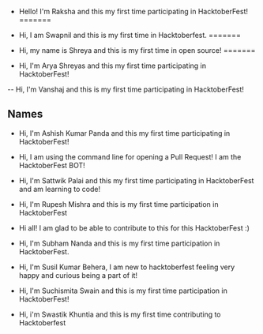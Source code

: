 

- Hello! I'm Raksha and this my first time participating in HacktoberFest!
=======

- Hi, I am Swapnil and this is my first time in Hacktoberfest.
=======

- Hi, my name is Shreya and this is my first time in open source!
=======
- Hi, I'm Arya Shreyas and this my first time participating in HacktoberFest! 

-- Hi, I'm  Vanshaj and this is my first time participating in HacktoberFest! 

## Names


- Hi, I'm Ashish Kumar Panda and this my first time participating in HacktoberFest!
- Hi, I am using the command line for opening a Pull Request! I am the HacktoberFest BOT!
- Hi, I'm Sattwik Palai and this my first time participating in HacktoberFest and am learning to code!
- Hi, I'm Rupesh Mishra and this is my first time participation in HacktoberFest

- Hi all! I am glad to be able to contribute to this for this HacktoberFest :)


- Hi, I'm Subham Nanda and this is my first time participation in HacktoberFest.

- Hi, I'm Susil Kumar Behera, I am new to hacktoberfest feeling very happy and curious being a part of it!
- Hi, I'm Suchismita Swain and this is my first time participation in HacktoberFest!
- Hi, i'm Swastik Khuntia and this is my first time contributing to Hacktoberfest



